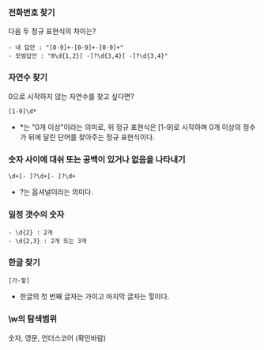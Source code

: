 
### 전화번호 찾기
다음 두 정규 표현식의 차이는?
```
- 내 답안 : "[0-9]+-[0-9]+-[0-9]+"
- 모범답안 : "0\d{1,2}[ -]?\d{3,4}[ -]?\d{3,4}"
```

  

### 자연수 찾기
0으로 시작하지 않는 자연수를 찾고 싶다면?
```
[1-9]\d*
```
- *는 "0개 이상"이라는 의미로, 위 정규 표현식은 [1-9]로 시작하며 0개 이상의 정수가 뒤에 달린 단어를 찾아주는 정규 표현식이다.


  
### 숫자 사이에 대쉬 또는 공백이 있거나 없음을 나타내기
```
\d+[- ]?\d+[- ]?\d+
```
- ?는 옵셔널이라는 의미다.

  
### 일정 갯수의 숫자
```
- \d{2} : 2개
- \d{2,3} : 2개 또는 3개
```




### 한글 찾기
```
[가-힣]
```
- 한글의 첫 번째 글자는 가이고 마지막 글자는 힣이다.


### \w의 탐색범위
숫자, 영문, 언더스코어
(확인바람)

